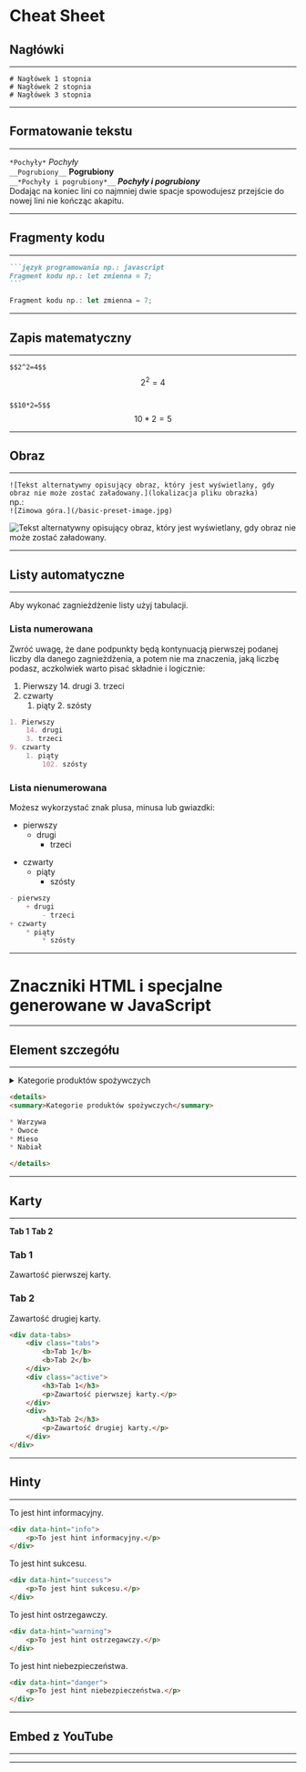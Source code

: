 # Cheat Sheet

## Nagłówki

___

```# Nagłówek 1 stopnia```  
```# Nagłówek 2 stopnia```  
```# Nagłówek 3 stopnia```

___

## Formatowanie tekstu

___

```*Pochyły*``` *Pochyły*  
```__Pogrubiony__``` __Pogrubiony__  
```__*Pochyły i pogrubiony*__``` __*Pochyły i pogrubiony*__  
Dodając na koniec lini co najmniej dwie spacje spowodujesz przejście do nowej lini nie kończąc akapitu.

___

## Fragmenty kodu

___

````markdown
```język programowania np.: javascript
Fragment kodu np.: let zmienna = 7;
```
````
```javascript
Fragment kodu np.: let zmienna = 7;
```

___

## Zapis matematyczny

___

```$$2^2=4$$``` $$2^2=4$$  
```$$10*2=5$$``` $$10*2=5$$

___

## Obraz

___

```![Tekst alternatywny opisujący obraz, który jest wyświetlany, gdy obraz nie może zostać załadowany.](lokalizacja pliku obrazka)```  
np.:  
```![Zimowa góra.](/basic-preset-image.jpg)```

![Tekst alternatywny opisujący obraz, który jest wyświetlany, gdy obraz nie może zostać załadowany.](/basic-preset-image.jpg)

___

## Listy automatyczne

___

Aby wykonać zagnieżdżenie listy użyj tabulacji.

### Lista numerowana

Zwróć uwagę, że dane podpunkty będą kontynuacją pierwszej podanej liczby dla danego zagnieżdżenia, a potem nie ma znaczenia, jaką liczbę podasz, aczkolwiek warto pisać składnie i logicznie:

1. Pierwszy
    14. drugi
    3. trzeci
9. czwarty
    1. piąty
        2. szósty

```markdown
1. Pierwszy
    14. drugi
    3. trzeci
9. czwarty
    1. piąty
        102. szósty
```

### Lista nienumerowana

Możesz wykorzystać znak plusa, minusa lub gwiazdki:

- pierwszy
    + drugi
        - trzeci
+ czwarty
    * piąty
        * szósty

```markdown
- pierwszy
    + drugi
        - trzeci
+ czwarty
    * piąty
        * szósty
```

___

# Znaczniki HTML i specjalne generowane w JavaScript

___

## Element szczegółu

___

<details>
<summary>Kategorie produktów spożywczych</summary>

* Warzywa
* Owoce
* Mieso
* Nabiał

</details>

```markdown
<details>
<summary>Kategorie produktów spożywczych</summary>

* Warzywa
* Owoce
* Mieso
* Nabiał

</details>
```
___

## Karty

___

<div data-tabs>
    <div class="tabs">
        <b>Tab 1</b>
        <b>Tab 2</b>
    </div>
    <div class="active">
        <h3>Tab 1</h3>
        <p>Zawartość pierwszej karty.</p>
    </div>
    <div>
        <h3>Tab 2</h3>
        <p>Zawartość drugiej karty.</p>
    </div>
</div>

```html
<div data-tabs>
    <div class="tabs">
        <b>Tab 1</b>
        <b>Tab 2</b>
    </div>
    <div class="active">
        <h3>Tab 1</h3>
        <p>Zawartość pierwszej karty.</p>
    </div>
    <div>
        <h3>Tab 2</h3>
        <p>Zawartość drugiej karty.</p>
    </div>
</div>
```

___

## Hinty

___

<div data-hint="info">
    <p>To jest hint informacyjny.</p>
</div>

```html
<div data-hint="info">
    <p>To jest hint informacyjny.</p>
</div>
```

<div data-hint="success">
    <p>To jest hint sukcesu.</p>
</div>

```html
<div data-hint="success">
    <p>To jest hint sukcesu.</p>
</div>
```

<div data-hint="warning">
    <p>To jest hint ostrzegawczy.</p>
</div>

```html
<div data-hint="warning">
    <p>To jest hint ostrzegawczy.</p>
</div>
```

<div data-hint="danger">
    <p>To jest hint niebezpieczeństwa.</p>
</div>

```html
<div data-hint="danger">
    <p>To jest hint niebezpieczeństwa.</p>
</div>
```

___

## Embed z YouTube

___

<!-- <iframe width="560" height="315" src="https://www.youtube.com/embed/dQw4w9WgXcQ?si=Eir45MTGwuEeP6D7" title="YouTube video player" frameborder="0" allow="accelerometer; autoplay; clipboard-write; encrypted-media; gyroscope; picture-in-picture; web-share" referrerpolicy="strict-origin-when-cross-origin" allowfullscreen></iframe> -->

___